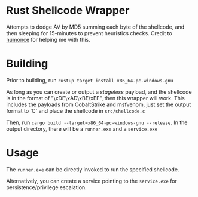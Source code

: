 # Rust Shellcode Wrapper

Attempts to dodge AV by MD5 summing each byte of the shellcode, and then sleeping for 15-minutes to prevent heuristics checks. Credit to [numonce](https://github.com/numonce) for helping me with this.

# Building

Prior to building, run `rustup target install x86_64-pc-windows-gnu`

As long as you can create or output a *stageless* payload, and the shellcode is in the format of "\xDE\xAD\xBE\xEF", then this wrapper will work.
This includes the payloads from CobaltStrike and msfvenom, just set the output format to 'C' and place the shellcode in `src/shellcode.c`

Then, run `cargo build --target=x86_64-pc-windows-gnu --release`. In the output directory, there will be a `runner.exe` and a `service.exe`

# Usage

The `runner.exe` can be directly invoked to run the specified shellcode.

Alternatively, you can create a service pointing to the `service.exe` for persistence/privilege escalation.
